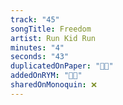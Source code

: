 ```yaml
---
track: "45"
songTitle: Freedom
artist: Run Kid Run
minutes: "4"
seconds: "43"
duplicatedOnPaper: "👍🏻"
addedOnRYM: "👍🏻"
sharedOnMonoquin: ❌
---
```

